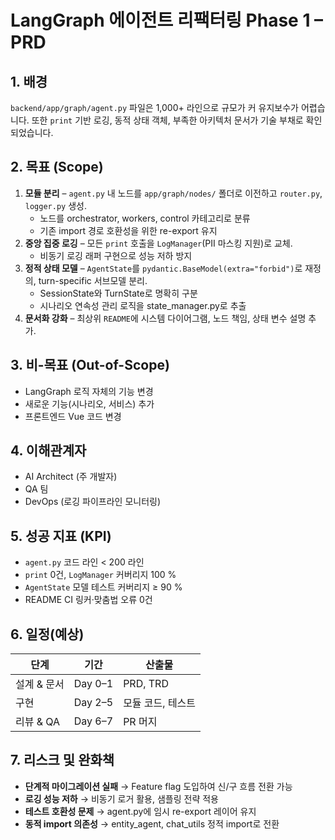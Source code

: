 # LangGraph 에이전트 리팩터링 Phase 1 – PRD

## 1. 배경
`backend/app/graph/agent.py` 파일은 1,000+ 라인으로 규모가 커 유지보수가 어렵습니다. 또한 `print` 기반 로깅, 동적 상태 객체, 부족한 아키텍처 문서가 기술 부채로 확인되었습니다.

## 2. 목표 (Scope)
1. **모듈 분리** – `agent.py` 내 노드를 `app/graph/nodes/` 폴더로 이전하고 `router.py`, `logger.py` 생성.
   - 노드를 orchestrator, workers, control 카테고리로 분류
   - 기존 import 경로 호환성을 위한 re-export 유지
2. **중앙 집중 로깅** – 모든 `print` 호출을 `LogManager`(PII 마스킹 지원)로 교체.
   - 비동기 로깅 래퍼 구현으로 성능 저하 방지
3. **정적 상태 모델** – `AgentState`를 `pydantic.BaseModel(extra="forbid")`로 재정의, turn-specific 서브모델 분리.
   - SessionState와 TurnState로 명확히 구분
   - 시나리오 연속성 관리 로직을 state_manager.py로 추출
4. **문서화 강화** – 최상위 `README`에 시스템 다이어그램, 노드 책임, 상태 변수 설명 추가.

## 3. 비-목표 (Out-of-Scope)
- LangGraph 로직 자체의 기능 변경
- 새로운 기능(시나리오, 서비스) 추가
- 프론트엔드 Vue 코드 변경

## 4. 이해관계자
- AI Architect (주 개발자)
- QA 팀
- DevOps (로깅 파이프라인 모니터링)

## 5. 성공 지표 (KPI)
- `agent.py` 코드 라인 < 200 라인
- `print` 0건, `LogManager` 커버리지 100 %
- `AgentState` 모델 테스트 커버리지 ≥ 90 %
- README CI 링커·맞춤법 오류 0건

## 6. 일정(예상)
| 단계 | 기간 | 산출물 |
| --- | --- | --- |
| 설계 & 문서 | Day 0–1 | PRD, TRD |
| 구현 | Day 2–5 | 모듈 코드, 테스트 |
| 리뷰 & QA | Day 6–7 | PR 머지 |

## 7. 리스크 및 완화책
- **단계적 마이그레이션 실패** → Feature flag 도입하여 신/구 흐름 전환 가능
- **로깅 성능 저하** → 비동기 로거 활용, 샘플링 전략 적용
- **테스트 호환성 문제** → agent.py에 임시 re-export 레이어 유지
- **동적 import 의존성** → entity_agent, chat_utils 정적 import로 전환

